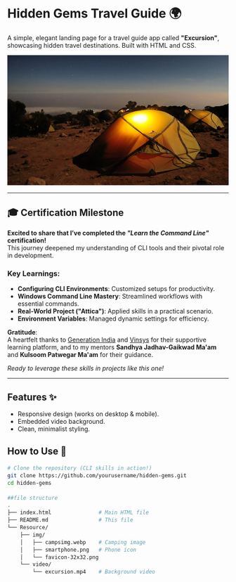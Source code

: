 # Hidden Gems Travel Guide 🌍

A simple, elegant landing page for a travel guide app called **"Excursion"**, showcasing hidden travel destinations. Built with HTML and CSS.

![Preview](./Resource/img/campsimg.webp)

---

## 🎓 Certification Milestone  
**Excited to share that I’ve completed the *"Learn the Command Line"* certification!**  
This journey deepened my understanding of CLI tools and their pivotal role in development.  

### Key Learnings:  
- **Configuring CLI Environments**: Customized setups for productivity.  
- **Windows Command Line Mastery**: Streamlined workflows with essential commands.  
- **Real-World Project ("Attica")**: Applied skills in a practical scenario.  
- **Environment Variables**: Managed dynamic settings for efficiency.  

**Gratitude**:  
A heartfelt thanks to [Generation India](https://india.generation.org/) and [Vinsys](https://www.vinsys.com/) for their supportive learning platform, and to my mentors **Sandhya Jadhav-Gaikwad Ma'am** and **Kulsoom Patwegar Ma'am** for their guidance.  

*Ready to leverage these skills in projects like this one!*  

---

## Features ✨  
- Responsive design (works on desktop & mobile).  
- Embedded video background.  
- Clean, minimalist styling.  

## How to Use 🚀  
```bash
# Clone the repository (CLI skills in action!)
git clone https://github.com/yourusername/hidden-gems.git
cd hidden-gems

##file structure
.
├── index.html               # Main HTML file
├── README.md                # This file
└── Resource/
    ├── img/
    │   ├── campsimg.webp    # Camping image
    │   ├── smartphone.png   # Phone icon
    │   └── favicon-32x32.png
    └── video/
        └── excursion.mp4    # Background video

